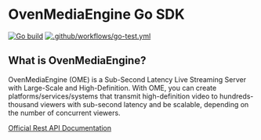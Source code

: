 # OvenMediaEngine Go SDK

[![Go build](https://github.com/Allan-Nava/OvenMediaEngine-go-sdk/actions/workflows/go-build.yml/badge.svg)](https://github.com/Allan-Nava/OvenMediaEngine-go-sdk/actions/workflows/go-build.yml)
[![.github/workflows/go-test.yml](https://github.com/Allan-Nava/OvenMediaEngine-go-sdk/actions/workflows/go-test.yml/badge.svg)](https://github.com/Allan-Nava/OvenMediaEngine-go-sdk/actions/workflows/go-test.yml)

## What is OvenMediaEngine?
OvenMediaEngine (OME) is a Sub-Second Latency Live Streaming Server with Large-Scale and High-Definition. With OME, you can create platforms/services/systems that transmit high-definition video to hundreds-thousand viewers with sub-second latency and be scalable, depending on the number of concurrent viewers.



[Official Rest API Documentation](https://airensoft.gitbook.io/ovenmediaengine/rest-api/v1/)